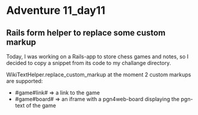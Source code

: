 # Adventure 11_day11

## Rails form helper to replace some custom markup

Today, I was working on a Rails-app to store chess games and notes, so I decided to copy a snippet from its code to my challange directory.

WikiTextHelper.replace_custom_markup
at the moment 2 custom markups are supported:
 - #game<id>#link# => a link to the game
 - #game<id>#board# => an iframe with a pgn4web-board displaying the pgn-text of the game
    

